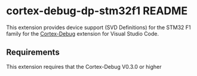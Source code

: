 # cortex-debug-dp-stm32f1 README

This extension provides device support (SVD Definitions) for the STM32 F1 family for the [Cortex-Debug](https://marketplace.visualstudio.com/items?itemName=marus25.cortex-debug) extension for Visual Studio Code.

## Requirements

This extension requires that the Cortex-Debug V0.3.0 or higher

